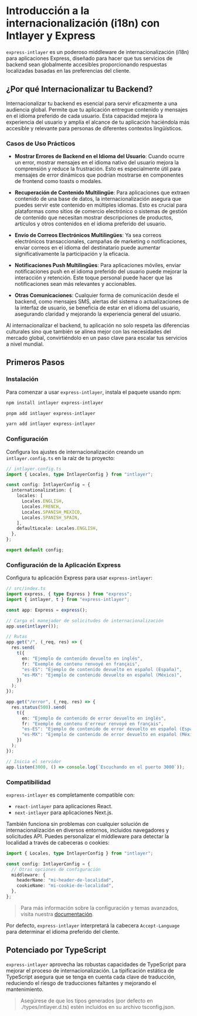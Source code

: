 # Introducción a la internacionalización (i18n) con Intlayer y Express

`express-intlayer` es un poderoso middleware de internacionalización (i18n) para aplicaciones Express, diseñado para hacer que tus servicios de backend sean globalmente accesibles proporcionando respuestas localizadas basadas en las preferencias del cliente.

## ¿Por qué Internacionalizar tu Backend?

Internacionalizar tu backend es esencial para servir eficazmente a una audiencia global. Permite que tu aplicación entregue contenido y mensajes en el idioma preferido de cada usuario. Esta capacidad mejora la experiencia del usuario y amplía el alcance de tu aplicación haciéndola más accesible y relevante para personas de diferentes contextos lingüísticos.

### Casos de Uso Prácticos

- **Mostrar Errores de Backend en el Idioma del Usuario**: Cuando ocurre un error, mostrar mensajes en el idioma nativo del usuario mejora la comprensión y reduce la frustración. Esto es especialmente útil para mensajes de error dinámicos que podrían mostrarse en componentes de frontend como toasts o modales.

- **Recuperación de Contenido Multilingüe**: Para aplicaciones que extraen contenido de una base de datos, la internacionalización asegura que puedes servir este contenido en múltiples idiomas. Esto es crucial para plataformas como sitios de comercio electrónico o sistemas de gestión de contenido que necesitan mostrar descripciones de productos, artículos y otros contenidos en el idioma preferido del usuario.

- **Envío de Correos Electrónicos Multilingües**: Ya sea correos electrónicos transaccionales, campañas de marketing o notificaciones, enviar correos en el idioma del destinatario puede aumentar significativamente la participación y la eficacia.

- **Notificaciones Push Multilingües**: Para aplicaciones móviles, enviar notificaciones push en el idioma preferido del usuario puede mejorar la interacción y retención. Este toque personal puede hacer que las notificaciones sean más relevantes y accionables.

- **Otras Comunicaciones**: Cualquier forma de comunicación desde el backend, como mensajes SMS, alertas del sistema o actualizaciones de la interfaz de usuario, se beneficia de estar en el idioma del usuario, asegurando claridad y mejorando la experiencia general del usuario.

Al internacionalizar el backend, tu aplicación no solo respeta las diferencias culturales sino que también se alinea mejor con las necesidades del mercado global, convirtiéndolo en un paso clave para escalar tus servicios a nivel mundial.

## Primeros Pasos

### Instalación

Para comenzar a usar `express-intlayer`, instala el paquete usando npm:

```bash
npm install intlayer express-intlayer
```

```bash
pnpm add intlayer express-intlayer
```

```bash
yarn add intlayer express-intlayer
```

### Configuración

Configura los ajustes de internacionalización creando un `intlayer.config.ts` en la raíz de tu proyecto:

```typescript
// intlayer.config.ts
import { Locales, type IntlayerConfig } from "intlayer";

const config: IntlayerConfig = {
  internationalization: {
    locales: [
      Locales.ENGLISH,
      Locales.FRENCH,
      Locales.SPANISH_MEXICO,
      Locales.SPANISH_SPAIN,
    ],
    defaultLocale: Locales.ENGLISH,
  },
};

export default config;
```

### Configuración de la Aplicación Express

Configura tu aplicación Express para usar `express-intlayer`:

```typescript
// src/index.ts
import express, { type Express } from "express";
import { intlayer, t } from "express-intlayer";

const app: Express = express();

// Carga el manejador de solicitudes de internacionalización
app.use(intlayer());

// Rutas
app.get("/", (_req, res) => {
  res.send(
    t({
      en: "Ejemplo de contenido devuelto en inglés",
      fr: "Exemple de contenu renvoyé en français",
      "es-ES": "Ejemplo de contenido devuelto en español (España)",
      "es-MX": "Ejemplo de contenido devuelto en español (México)",
    })
  );
});

app.get("/error", (_req, res) => {
  res.status(500).send(
    t({
      en: "Ejemplo de contenido de error devuelto en inglés",
      fr: "Exemple de contenu d'erreur renvoyé en français",
      "es-ES": "Ejemplo de contenido de error devuelto en español (España)",
      "es-MX": "Ejemplo de contenido de error devuelto en español (México)",
    })
  );
});

// Inicia el servidor
app.listen(3000, () => console.log(`Escuchando en el puerto 3000`));
```

### Compatibilidad

`express-intlayer` es completamente compatible con:

- `react-intlayer` para aplicaciones React.
- `next-intlayer` para aplicaciones Next.js.

También funciona sin problemas con cualquier solución de internacionalización en diversos entornos, incluidos navegadores y solicitudes API. Puedes personalizar el middleware para detectar la localidad a través de cabeceras o cookies:

```typescript
import { Locales, type IntlayerConfig } from "intlayer";

const config: IntlayerConfig = {
  // Otras opciones de configuración
  middleware: {
    headerName: "mi-header-de-localidad",
    cookieName: "mi-cookie-de-localidad",
  },
};
```

> Para más información sobre la configuración y temas avanzados, visita nuestra [documentación](https://github.com/aymericzip/intlayer/blob/main/docs/es/configuration.md).

Por defecto, `express-intlayer` interpretará la cabecera `Accept-Language` para determinar el idioma preferido del cliente.

## Potenciado por TypeScript

`express-intlayer` aprovecha las robustas capacidades de TypeScript para mejorar el proceso de internacionalización. La tipificación estática de TypeScript asegura que se tenga en cuenta cada clave de traducción, reduciendo el riesgo de traducciones faltantes y mejorando el mantenimiento.

> Asegúrese de que los tipos generados (por defecto en ./types/intlayer.d.ts) estén incluidos en su archivo tsconfig.json.
